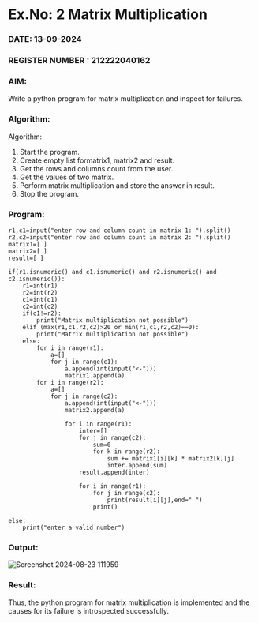 # Ex.No: 2   Matrix Multiplication 

### DATE: 13-09-2024                                                                          
### REGISTER NUMBER : 212222040162

### AIM: 
Write a python program for matrix multiplication and inspect for failures.
 
### Algorithm:

Algorithm:
1. Start the program.
2. Create empty list formatrix1, matrix2 and result.
3. Get the rows and columns count from the user.
4. Get the values of two matrix.
5. Perform matrix multiplication and store the answer in result.
6. Stop the program.
### Program:
```
r1,c1=input("enter row and column count in matrix 1: ").split() 
r2,c2=input("enter row and column count in matrix 2: ").split() 
matrix1=[ ]
matrix2=[ ] 
result=[ ]

if(r1.isnumeric() and c1.isnumeric() and r2.isnumeric() and c2.isnumeric()): 
    r1=int(r1)
    r2=int(r2) 
    c1=int(c1) 
    c2=int(c2) 
    if(c1!=r2):
        print("Matrix multiplication not possible") 
    elif (max(r1,c1,r2,c2)>20 or min(r1,c1,r2,c2)==0):
        print("Matrix multiplication not possible")
    else:
        for i in range(r1):
            a=[]
            for j in range(c1): 
                a.append(int(input("<-"))) 
                matrix1.append(a)
        for i in range(r2):
            a=[]
            for	j in range(c2): 
                a.append(int(input("<-")))
                matrix2.append(a)

                for i in range(r1): 
                    inter=[]
                    for j in range(c2): 
                        sum=0
                        for k in range(r2):
                            sum += matrix1[i][k] * matrix2[k][j] 
                            inter.append(sum)
                    result.append(inter)

                    for i in range(r1):
                        for j in range(c2):
                            print(result[i][j],end=" ")
                        print()

else:
    print("enter a valid number")
```


### Output:

![Screenshot 2024-08-23 111959](https://github.com/user-attachments/assets/23fae7b1-15f5-4372-b8e0-8c9e1f422a0d)

### Result:
Thus, the python program for matrix multiplication is implemented and the causes for its failure is introspected successfully.

